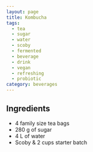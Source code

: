 ```yaml
---
layout: page
title: Kombucha
tags:
  - tea
  - sugar
  - water
  - scoby
  - fermented
  - beverage
  - drink
  - vegan
  - refreshing
  - probiotic
category: beverages
---
```


## Ingredients
* 4 family size tea bags
* 280 g of sugar
* 4 L of water
* Scoby & 2 cups starter batch
